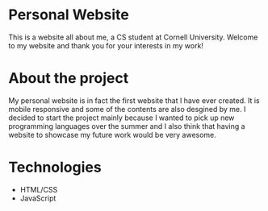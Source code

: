 # Personal Website
This is a website all about me, a CS student at Cornell University. Welcome to my website and thank you for your interests in my work!
# About the project
My personal website is in fact the first website that I have ever created. It is mobile responsive and some of the contents are also desgined by me. I decided to start the project mainly because I wanted to pick up new programming languages over the summer and I also think that having a website to showcase my future work would be very awesome.
# Technologies 
- HTML/CSS
- JavaScript

